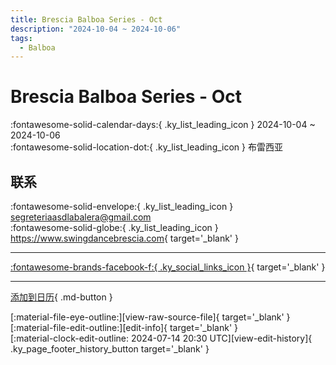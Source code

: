 ```yaml
---
title: Brescia Balboa Series - Oct
description: "2024-10-04 ~ 2024-10-06"
tags:
  - Balboa
---
```


# Brescia Balboa Series - Oct 

:fontawesome-solid-calendar-days:{ .ky_list_leading_icon } 2024-10-04 ~ 2024-10-06  
:fontawesome-solid-location-dot:{ .ky_list_leading_icon } 布雷西亚  

## 联系

:fontawesome-solid-envelope:{ .ky_list_leading_icon } <segreteriaasdlabalera@gmail.com>  
:fontawesome-solid-globe:{ .ky_list_leading_icon } <https://www.swingdancebrescia.com>{ target='_blank' }  

---

 [:fontawesome-brands-facebook-f:{ .ky_social_links_icon }](https://www.facebook.com/ASDLaBalera){ target='_blank' }

---

[添加到日历](https://swing.news/ics/zh-Hans/2024/it/brescia-balboa-series-oct-2024.ics){ .md-button }

<div class="ky_page_footer" markdown>
<div class="ky_page_footer_trailing" markdown="span">
[:material-file-eye-outline:][view-raw-source-file]{ target='_blank' }
[:material-file-edit-outline:][edit-info]{ target='_blank' }
</div>
<div class="ky_page_footer_leading" markdown="span">
[:material-clock-edit-outline: 2024-07-14 20:30 UTC][view-edit-history]{ .ky_page_footer_history_button target='_blank' }
</div>
</div>

[view-raw-source-file]: https://github.com/swingdance/events/blob/main/2024/it/brescia-balboa-series-oct-2024.json "查看原始源文件"
[edit-info]: https://github.com/swingdance/events/issues/new?assignees=&labels=update+event&projects=&template=03-update_entity.yml&title=%5B2024%2Fit%5D%20Brescia%20Balboa%20Series%20-%20Oct&region=it&year=2024&id=brescia-balboa-series-oct-2024&name=Brescia%20Balboa%20Series%20-%20Oct&org_id= "编辑信息"

[view-edit-history]: https://github.com/swingdance/events/commits/main/2024/it/brescia-balboa-series-oct-2024.json "查看编辑历史"
